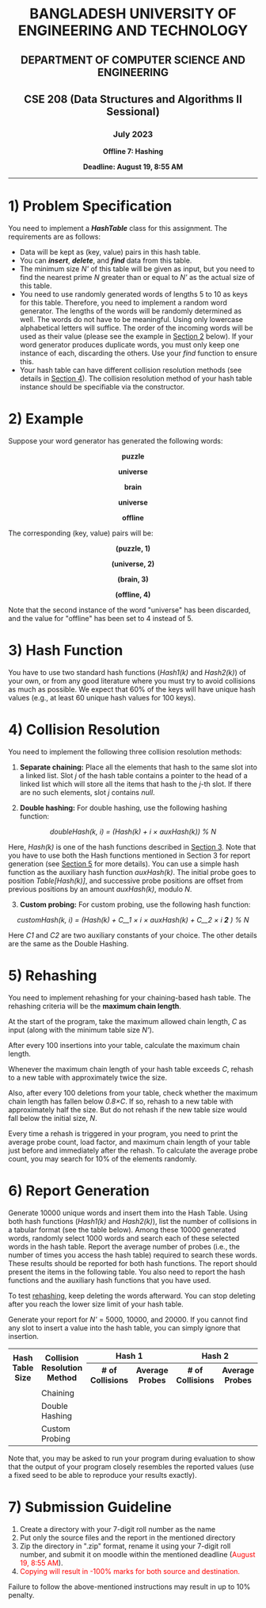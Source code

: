 <center>

# BANGLADESH UNIVERSITY OF ENGINEERING AND TECHNOLOGY

## DEPARTMENT OF COMPUTER SCIENCE AND ENGINEERING

## CSE 208 (Data Structures and Algorithms II Sessional)

### July 2023

**Offline 7: Hashing**

**Deadline: August 19, 8:55 AM**

</center>

***



# 1) Problem Specification
<a id="section-1"></a>

You need to implement a _**HashTable**_ class for this assignment. The requirements are as follows:

- Data will be kept as (key, value) pairs in this hash table.
- You can _**insert**_, _**delete**_, and _**find**_ data from this table.
- The minimum size _N'_ of this table will be given as input, but you need to find the nearest prime _N_ greater than or equal to _N'_ as the actual size of this table.
- You need to use randomly generated words of lengths 5 to 10 as keys for this table. Therefore, you need to implement a random word generator. The lengths of the words will be randomly determined as well. The words do not have to be meaningful. Using only lowercase alphabetical letters will suffice. The order of the incoming words will be used as their value (please see the example in [Section 2](#section-2) below). If your word generator produces duplicate words, you must only keep one instance of each, discarding the others. Use your _find_ function to ensure this.
- Your hash table can have different collision resolution methods (see details in [Section 4](#section-4)). The collision resolution method of your hash table instance should be specifiable via the constructor.

# 2) Example
<a id="section-2"></a>


Suppose your word generator has generated the following words:

<center>

**puzzle**

**universe**

**brain**

**universe**

**offline**

</center>

The corresponding (key, value) pairs will be:

<center>

**(puzzle, 1)**

**(universe, 2)**

**(brain, 3)**

**(offline, 4)**

</center>

Note that the second instance of the word "universe" has been discarded, and the value for "offline" has been set to 4 instead of 5.

# 3) Hash Function
<a id="section-3"></a>


You have to use two standard hash functions (_Hash1(k)_ and _Hash2(k)_) of your own, or from any good literature where you must try to avoid collisions as much as possible. We expect that 60% of the keys will have unique hash values (e.g., at least 60 unique hash values for 100 keys).

# 4) Collision Resolution
<a id="section-4"></a>

You need to implement the following three collision resolution methods:

1. **Separate chaining:** Place all the elements that hash to the same slot into a linked list. Slot _j_ of the hash table contains a pointer to the head of a linked list which will store all the items that hash to the _j_-th slot. If there are no such elements, slot _j_ contains _null_.

1. **Double hashing:** For double hashing, use the following hashing function:
<center>

_doubleHash(k, i) = (Hash(k) + i × auxHash(k)) % N_

</center>

Here, _Hash(k)_ is one of the hash functions described in [Section 3](#section-3). Note that you have to use both the Hash functions mentioned in Section 3 for report generation (see [Section 5](#section-5) for more details). You can use a simple hash function as the auxiliary hash function _auxHash(k)_. The initial probe goes to position _Table[Hash(k)]_, and successive probe positions are offset from previous positions by an amount _auxHash(k)_, modulo _N_.

3. **Custom probing:** For custom probing, use the following hash function:
<center>

_customHash(k, i) = (Hash(k) + C__1_ _× i × auxHash(k) + C__2_ _× i __2__ ) % N_

</center>

Here _C1_ and _C2_ are two auxiliary constants of your choice. The other details are the same as the Double Hashing.

# 5) Rehashing
<a id="section-5"></a>


You need to implement rehashing for your chaining-based hash table. The rehashing criteria will be the **maximum chain length**.

At the start of the program, take the maximum allowed chain length, _C_ as input (along with the minimum table size _N'_).

After every 100 insertions into your table, calculate the maximum chain length.

Whenever the maximum chain length of your hash table exceeds _C_, rehash to a new table with approximately twice the size.

Also, after every 100 deletions from your table, check whether the maximum chain length has fallen below _0.8×C_. If so, rehash to a new table with approximately half the size. But do not rehash if the new table size would fall below the initial size, _N_.

Every time a rehash is triggered in your program, you need to print the average probe count, load factor, and maximum chain length of your table just before and immediately after the rehash. To calculate the average probe count, you may search for 10% of the elements randomly.

# 6) Report Generation
<a id="section-6"></a>


Generate 10000 unique words and insert them into the Hash Table. Using both hash functions (_Hash1(k)_ and _Hash2(k)_), list the number of collisions in a tabular format (see the table below). Among these 10000 generated words, randomly select 1000 words and search each of these selected words in the hash table. Report the average number of probes (i.e., the number of times you access the hash table) required to search these words. These results should be reported for both hash functions. The report should present the items in the following table. You also need to report the hash functions and the auxiliary hash functions that you have used.

To test [rehashing](#section-5), keep deleting the words afterward. You can stop deleting after you reach the lower size limit of your hash table.

Generate your report for _N'_ = 5000, 10000, and 20000. If you cannot find any slot to insert a value into the hash table, you can simply ignore that insertion.

<table>
<tr>
    <th rowspan="2">Hash Table Size</th>
    <th rowspan="2">Collision Resolution Method</th>
    <th colspan="2">Hash 1</th>
    <th colspan="2">Hash 2</th>
</tr>
<tr>
    <th># of Collisions</th>
    <th>Average Probes</th>
    <th># of Collisions</th>
    <th>Average Probes</th>
</tr>
<tr>
    <td rowspan="3"> </td>
    <td>Chaining</td>
    <td></td>
    <td></td>
    <td></td>
    <td></td>
</tr>
<tr>
    <td>Double Hashing</td>
    <td></td>
    <td></td>
    <td></td>
    <td></td>
</tr>
<tr>
    <td>Custom Probing</td>
    <td></td>
    <td></td>
    <td></td>
    <td></td>
</tr>
</table>

Note that, you may be asked to run your program during evaluation to show that the output of your program closely resembles the reported values (use a fixed seed to be able to reproduce your results exactly).

# 7) Submission Guideline

1. Create a directory with your 7-digit roll number as the name
2. Put only the source files and the report in the mentioned directory
3. Zip the directory in ".zip" format, rename it using your 7-digit roll number, and submit it on moodle within the mentioned deadline (<font color=red>August 19, 8:55 AM</font>).
4. <font color=red>Copying will result in -100% marks for both source and destination.</font>

Failure to follow the above-mentioned instructions may result in up to 10% penalty.